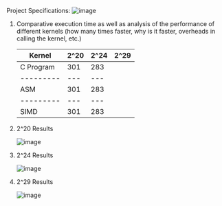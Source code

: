 Project Specifications:
![image](https://github.com/PandaBunBuns/SOLIS_Deep-Dive/assets/87511092/1bf97d95-62ca-4c44-b171-9c3361c7951f)


1. Comparative execution time as well as analysis of the performance of different kernels (how many times faster, why is it faster, overheads in calling the kernel, etc.)

   |   Kernel  | 2^20  | 2^24  | 2^29  |
   | --------- | --- | --- | --- |
   | C Program | 301 | 283 |
   | --------- | --- | --- |
   |    ASM    | 301 | 283 |
   | --------- | --- | --- |
   |    SIMD   | 301 | 283 |

3. 2^20 Results
   
   ![image](https://github.com/PandaBunBuns/SOLIS_Deep-Dive/assets/87511092/1f774115-7792-496d-b8e1-6db1b170fbc1)

4. 2^24 Results
   
   ![image](https://github.com/PandaBunBuns/SOLIS_Deep-Dive/assets/87511092/116cafb3-130c-40cd-8cfc-3c13f10a91b2)

5. 2^29 Results
   
   ![image](https://github.com/PandaBunBuns/SOLIS_Deep-Dive/assets/87511092/f7cd9503-112a-4ef9-ae4b-5e6246704292)


